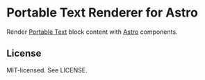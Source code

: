 # Portable Text Renderer for Astro

Render [Portable Text](https://portabletext.org) block content with [Astro](https://astro.build/) components.

## License

MIT-licensed. See LICENSE.
